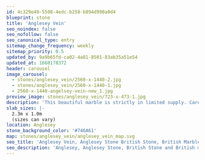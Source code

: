 ```yaml
---
id: 4c329e49-5508-4edc-b258-b894d990a0d4
blueprint: stone
title: 'Anglesey Vein'
seo_noindex: false
seo_nofollow: false
seo_canonical_type: entry
sitemap_change_frequency: weekly
sitemap_priority: 0.5
updated_by: 9a9b65fd-ca02-4a81-8501-83ab35a51e54
updated_at: 1668178372
header: carousel
image_carousel:
  - stones/anglesey_vein/2560-x-1440-2.jpg
  - stones/anglesey_vein/2560-x-1440-1.jpg
  - 2560-x-1440-angelsey-vein-new_1.jpg
preview_image: stones/anglesey_vein/723-x-473-1.jpg
description: 'This beautiful marble is strictly in limited supply. Careful cutting and polishing of this rare material produces a grey marbled stone with fine calcite veins that can be ‘bookmatched’ to create visually stunning panel patterns. This stone is truly unique and rare.'
slab_sizes: |-
  2.3m x 1.0m
  (sizes can vary)
location: Anglesey
stone_background_color: '#746A61'
map: stones/anglesey_vein/anglesey_vein_map.svg
seo_title: 'Anglesey Vein, Anglesey Stone British Stone, British Marble'
seo_description: 'Anglesey, Anglesey Stone, British Stone and British marble, Britannicus Stone, The Shining Stones of Britain, British Stone, and Marble.'
---
```

